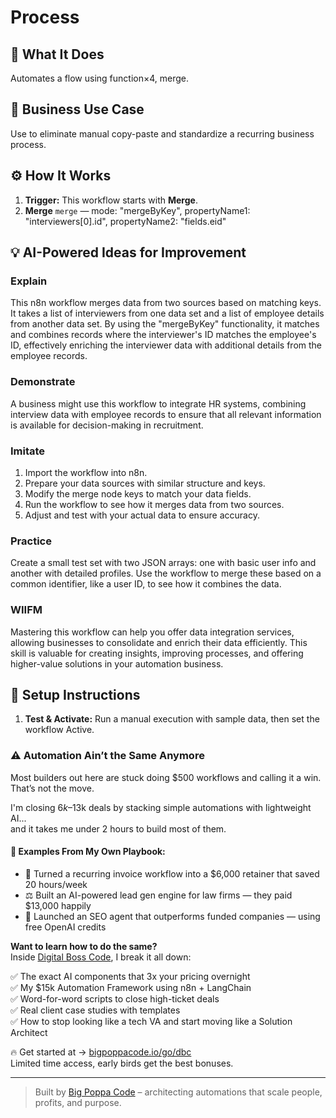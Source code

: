 # Process
  ## 🚀 What It Does
  Automates a flow using function×4, merge.
  
  ## 💼 Business Use Case
  Use to eliminate manual copy-paste and standardize a recurring business process.
  
  ## ⚙️ How It Works
  1. **Trigger:** This workflow starts with **Merge**.
  2. **Merge** `merge` — mode: "mergeByKey", propertyName1: "interviewers[0].id", propertyName2: "fields.eid"
  
  ## 💡 AI-Powered Ideas for Improvement
  ### Explain
This n8n workflow merges data from two sources based on matching keys. It takes a list of interviewers from one data set and a list of employee details from another data set. By using the "mergeByKey" functionality, it matches and combines records where the interviewer's ID matches the employee's ID, effectively enriching the interviewer data with additional details from the employee records.

### Demonstrate
A business might use this workflow to integrate HR systems, combining interview data with employee records to ensure that all relevant information is available for decision-making in recruitment.

### Imitate
1. Import the workflow into n8n.
2. Prepare your data sources with similar structure and keys.
3. Modify the merge node keys to match your data fields.
4. Run the workflow to see how it merges data from two sources.
5. Adjust and test with your actual data to ensure accuracy.

### Practice
Create a small test set with two JSON arrays: one with basic user info and another with detailed profiles. Use the workflow to merge these based on a common identifier, like a user ID, to see how it combines the data.

### WIIFM
Mastering this workflow can help you offer data integration services, allowing businesses to consolidate and enrich their data efficiently. This skill is valuable for creating insights, improving processes, and offering higher-value solutions in your automation business.
  
  ## 🔧 Setup Instructions
  1. **Test & Activate:** Run a manual execution with sample data, then set the workflow Active.
  
### ⚠️ Automation Ain’t the Same Anymore

Most builders out here are stuck doing $500 workflows and calling it a win.  
That’s not the move.  

I'm closing $6k–$13k deals by stacking simple automations with lightweight AI...  
and it takes me under 2 hours to build most of them.

#### 🧠 Examples From My Own Playbook:
- 🔁 Turned a recurring invoice workflow into a $6,000 retainer that saved 20 hours/week  
- ⚖️ Built an AI-powered lead gen engine for law firms — they paid $13,000 happily  
- 🚀 Launched an SEO agent that outperforms funded companies — using free OpenAI credits  

**Want to learn how to do the same?**  
Inside [Digital Boss Code](https://bigpoppacode.io/go/dbc), I break it all down:

✅ The exact AI components that 3x your pricing overnight  
✅ My $15k Automation Framework using n8n + LangChain  
✅ Word-for-word scripts to close high-ticket deals  
✅ Real client case studies with templates  
✅ How to stop looking like a tech VA and start moving like a Solution Architect  

🔥 Get started at → [bigpoppacode.io/go/dbc](https://bigpoppacode.io/go/dbc)  
Limited time access, early birds get the best bonuses.

---
> Built by [Big Poppa Code](https://bigpoppacode.io) – architecting automations that scale people, profits, and purpose.
  